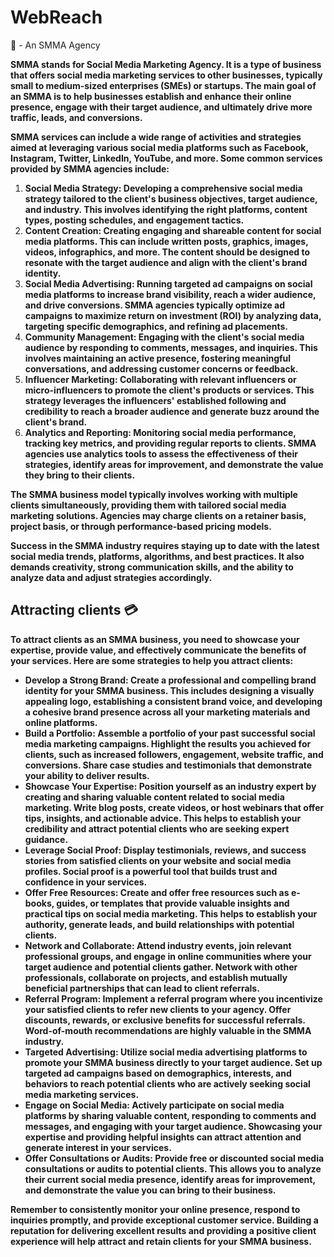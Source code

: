 # WebReach
📝 - An SMMA Agency 

**SMMA stands for Social Media Marketing Agency. It is a type of business that offers social media marketing services to other businesses, typically small to medium-sized enterprises (SMEs) or startups. The main goal of an SMMA is to help businesses establish and enhance their online presence, engage with their target audience, and ultimately drive more traffic, leads, and conversions.**

**SMMA services can include a wide range of activities and strategies aimed at leveraging various social media platforms such as Facebook, Instagram, Twitter, LinkedIn, YouTube, and more. Some common services provided by SMMA agencies include:**

1. **Social Media Strategy: Developing a comprehensive social media strategy tailored to the client's business objectives, target audience, and industry. This involves identifying the right platforms, content types, posting schedules, and engagement tactics.**
2. **Content Creation: Creating engaging and shareable content for social media platforms. This can include written posts, graphics, images, videos, infographics, and more. The content should be designed to resonate with the target audience and align with the client's brand identity.**
3. **Social Media Advertising: Running targeted ad campaigns on social media platforms to increase brand visibility, reach a wider audience, and drive conversions. SMMA agencies typically optimize ad campaigns to maximize return on investment (ROI) by analyzing data, targeting specific demographics, and refining ad placements.**
4. **Community Management: Engaging with the client's social media audience by responding to comments, messages, and inquiries. This involves maintaining an active presence, fostering meaningful conversations, and addressing customer concerns or feedback.**
5. **Influencer Marketing: Collaborating with relevant influencers or micro-influencers to promote the client's products or services. This strategy leverages the influencers' established following and credibility to reach a broader audience and generate buzz around the client's brand.**
6. **Analytics and Reporting: Monitoring social media performance, tracking key metrics, and providing regular reports to clients. SMMA agencies use analytics tools to assess the effectiveness of their strategies, identify areas for improvement, and demonstrate the value they bring to their clients.**

**The SMMA business model typically involves working with multiple clients simultaneously, providing them with tailored social media marketing solutions. Agencies may charge clients on a retainer basis, project basis, or through performance-based pricing models.**

**Success in the SMMA industry requires staying up to date with the latest social media trends, platforms, algorithms, and best practices. It also demands creativity, strong communication skills, and the ability to analyze data and adjust strategies accordingly.**

## Attracting clients 💳

**To attract clients as an SMMA business, you need to showcase your expertise, provide value, and effectively communicate the benefits of your services. Here are some strategies to help you attract clients:**

- **Develop a Strong Brand: Create a professional and compelling brand identity for your SMMA business. This includes designing a visually appealing logo, establishing a consistent brand voice, and developing a cohesive brand presence across all your marketing materials and online platforms.**
- **Build a Portfolio: Assemble a portfolio of your past successful social media marketing campaigns. Highlight the results you achieved for clients, such as increased followers, engagement, website traffic, and conversions. Share case studies and testimonials that demonstrate your ability to deliver results.**
- **Showcase Your Expertise: Position yourself as an industry expert by creating and sharing valuable content related to social media marketing. Write blog posts, create videos, or host webinars that offer tips, insights, and actionable advice. This helps to establish your credibility and attract potential clients who are seeking expert guidance.**
- **Leverage Social Proof: Display testimonials, reviews, and success stories from satisfied clients on your website and social media profiles. Social proof is a powerful tool that builds trust and confidence in your services.**
- **Offer Free Resources: Create and offer free resources such as e-books, guides, or templates that provide valuable insights and practical tips on social media marketing. This helps to establish your authority, generate leads, and build relationships with potential clients.**
- **Network and Collaborate: Attend industry events, join relevant professional groups, and engage in online communities where your target audience and potential clients gather. Network with other professionals, collaborate on projects, and establish mutually beneficial partnerships that can lead to client referrals.**
- **Referral Program: Implement a referral program where you incentivize your satisfied clients to refer new clients to your agency. Offer discounts, rewards, or exclusive benefits for successful referrals. Word-of-mouth recommendations are highly valuable in the SMMA industry.**
- **Targeted Advertising: Utilize social media advertising platforms to promote your SMMA business directly to your target audience. Set up targeted ad campaigns based on demographics, interests, and behaviors to reach potential clients who are actively seeking social media marketing services.**
- **Engage on Social Media: Actively participate on social media platforms by sharing valuable content, responding to comments and messages, and engaging with your target audience. Showcasing your expertise and providing helpful insights can attract attention and generate interest in your services.**
- **Offer Consultations or Audits: Provide free or discounted social media consultations or audits to potential clients. This allows you to analyze their current social media presence, identify areas for improvement, and demonstrate the value you can bring to their business.**

**Remember to consistently monitor your online presence, respond to inquiries promptly, and provide exceptional customer service. Building a reputation for delivering excellent results and providing a positive client experience will help attract and retain clients for your SMMA business.**
